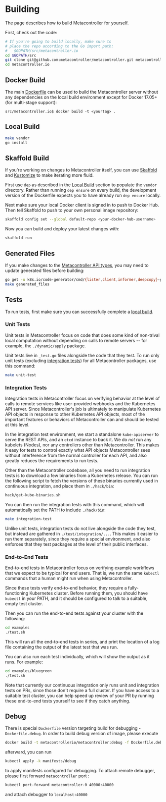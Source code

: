 # Building

The page describes how to build Metacontroller for yourself.

First, check out the code:

```sh
# If you're going to build locally, make sure to
# place the repo according to the Go import path:
#   $GOPATH/src/metacontroller.io
cd $GOPATH/src
git clone git@github.com:metacontroller/metacontroller.git metacontroller.io
cd metacontroller.io
```

## Docker Build

The main [Dockerfile](https://www.github.com/metacontroller/metacontroller/blob/master/Dockerfile) can be used to build the
Metacontroller server without any dependencies on the local build environment
except for Docker 17.05+ (for multi-stage support):

```console
src/metacontroller.io$ docker build -t <yourtag> .
```

## Local Build

```sh
make vendor
go install
```

## Skaffold Build

If you're working on changes to Metacontroller itself, you can use
[Skaffold][] and [Kustomize][] to make iterating more fluid.

First use `dep` as described in the [Local Build](#local-build) section to
populate the `vendor` directory.
Rather than running `dep ensure` on every build, the development version of the
Dockerfile expects you to have already run `dep ensure` locally.

Next make sure your local Docker client is signed in to push to Docker Hub.
Then tell Skaffold to push to your own personal image repository:

```sh
skaffold config set --global default-repo <your-docker-hub-username>
```

Now you can build and deploy your latest changes with:

```sh
skaffold run
```

[skaffold]: https://github.com/GoogleContainerTools/skaffold
[kustomize]: https://github.com/kubernetes-sigs/kustomize

## Generated Files

If you make changes to the [Metacontroller API types](https://github.com/metacontroller/metacontroller/tree/master/apis/metacontroller/),
you may need to update generated files before building:

```sh
go get -u k8s.io/code-generator/cmd/{lister,client,informer,deepcopy}-gen
make generated_files
```

## Tests

To run tests, first make sure you can successfully complete a [local build](#local-build).

### Unit Tests

Unit tests in Metacontroller focus on code that does some kind of non-trival
local computation without depending on calls to remote servers -- for example,
the `./dynamic/apply` package.

Unit tests live in `_test.go` files alongside the code that they test.
To run only unit tests (excluding [integration tests](#integration-tests))
for all Metacontroller packages, use this command:

```sh
make unit-test
```

### Integration Tests

Integration tests in Metacontroller focus on verifying behavior at the level of
calls to remote services like user-provided webhooks and the Kubernetes API server.
Since Metacontroller's job is ultimately to manipulate Kubernetes API objects in
response to other Kubernetes API objects, most of the important features or
behaviors of Metacontroller can and should be tested at this level.

In the integration test environment, we start a standalone `kube-apiserver` to
serve the REST APIs, and an `etcd` instance to back it.
We do *not* run any kubelets (Nodes), nor any controllers other than
Metacontroller.
This makes it easy for tests to control exactly what API objects Metacontroller
sees without interference from the normal controller for each API,
and also greatly reduces the requirements to run tests.

Other than the Metacontroller codebase, all you need to run integration tests
is to download a few binaries from a Kubernetes release.
You can run the following script to fetch the versions of these binaries
currently used in continuous integration, and place them in `./hack/bin`:

```sh
hack/get-kube-binaries.sh
```

You can then run the integration tests with this command, which will
automatically set the PATH to include `./hack/bin`:

```sh
make integration-test
```

Unlike unit tests, integration tests do not live alongside the code they test,
but instead are gathered in `./test/integration/...`.
This makes it easier to run them separately, since they require a special
environment, and also enforces that they test packages at the level of their
public interfaces.

### End-to-End Tests

End-to-end tests in Metacontroller focus on verifying example workflows that we
expect to be typical for end users. That is, we run the same `kubectl` commands
that a human might run when using Metacontroller.

Since these tests verify end-to-end behavior, they require a fully-functioning
Kubernetes cluster.
Before running them, you should have `kubectl` in your PATH, and it should be
configured to talk to a suitable, empty test cluster.

Then you can run the end-to-end tests against your cluster with the following:

```sh
cd examples
./test.sh
```

This will run all the end-to-end tests in series, and print the location of a
log file containing the output of the latest test that was run.

You can also run each test individually, which will show the output as it runs.
For example:

```sh
cd examples/bluegreen
./test.sh
```

Note that currently our continuous integration only runs unit and integration
tests on PRs, since those don't require a full cluster.
If you have access to a suitable test cluster, you can help speed up review of
your PR by running these end-to-end tests yourself to see if they catch anything.

## Debug

There is special `Dockerfile` version targeting build for debugging - `Dockerfile.debug`.
In order to build debug version of image, please execute
```sh
docker build -t metacontrollerio/metacontroller:debug -f Dockerfile.debug . 
```
afterward, you can run
```sh
kubectl apply -k manifests/debug
```
to apply manifests configured for debugging.
To attach remote debugger, please first forward `metacontroller` port :
```sh
kubectl port-forward metacontroller-0 40000:40000
```
and attach debugger to `localhost:40000`
